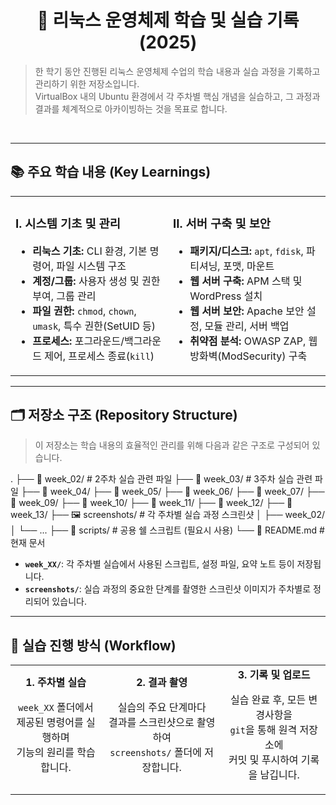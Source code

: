 <div align="center">
  <h1>🚀 리눅스 운영체제 학습 및 실습 기록 (2025)</h1>
</div>

> 한 학기 동안 진행된 리눅스 운영체제 수업의 학습 내용과 실습 과정을 기록하고 관리하기 위한 저장소입니다. <br> VirtualBox 내의 Ubuntu 환경에서 각 주차별 핵심 개념을 실습하고, 그 과정과 결과를 체계적으로 아카이빙하는 것을 목표로 합니다.

<br>

---

## 📚 주요 학습 내용 (Key Learnings)

<table width="100%">
  <tr>
    <td width="50%" valign="top">
      <h3>Ⅰ. 시스템 기초 및 관리</h3>
      <ul>
        <li><strong>리눅스 기초:</strong> CLI 환경, 기본 명령어, 파일 시스템 구조</li>
        <li><strong>계정/그룹:</strong> 사용자 생성 및 권한 부여, 그룹 관리</li>
        <li><strong>파일 권한:</strong> <code>chmod</code>, <code>chown</code>, <code>umask</code>, 특수 권한(SetUID 등)</li>
        <li><strong>프로세스:</strong> 포그라운드/백그라운드 제어, 프로세스 종료(<code>kill</code>)</li>
      </ul>
    </td>
    <td width="50%" valign="top">
      <h3>Ⅱ. 서버 구축 및 보안</h3>
      <ul>
        <li><strong>패키지/디스크:</strong> <code>apt</code>, <code>fdisk</code>, 파티셔닝, 포맷, 마운트</li>
        <li><strong>웹 서버 구축:</strong> APM 스택 및 WordPress 설치</li>
        <li><strong>웹 서버 보안:</strong> Apache 보안 설정, 모듈 관리, 서버 백업</li>
        <li><strong>취약점 분석:</strong> OWASP ZAP, 웹 방화벽(ModSecurity) 구축</li>
      </ul>
    </td>
  </tr>
</table>

---

## 🗂️ 저장소 구조 (Repository Structure)

> 이 저장소는 학습 내용의 효율적인 관리를 위해 다음과 같은 구조로 구성되어 있습니다.


.
├── 📁 week_02/         # 2주차 실습 관련 파일
├── 📁 week_03/         # 3주차 실습 관련 파일
├── 📁 week_04/
├── 📁 week_05/
├── 📁 week_06/
├── 📁 week_07/
├── 📁 week_09/
├── 📁 week_10/
├── 📁 week_11/
├── 📁 week_12/
├── 📁 week_13/
├── 🖼️ screenshots/     # 각 주차별 실습 과정 스크린샷
│   ├── week_02/
│   └── ...
├── 📜 scripts/         # 공용 쉘 스크립트 (필요시 사용)
└── 📄 README.md        # 현재 문서

* **`week_XX/`**: 각 주차별 실습에서 사용된 스크립트, 설정 파일, 요약 노트 등이 저장됩니다.
* **`screenshots/`**: 실습 과정의 중요한 단계를 촬영한 스크린샷 이미지가 주차별로 정리되어 있습니다.

---

## 🔄 실습 진행 방식 (Workflow)

<table>
  <tr>
    <td align="center">
      <strong>1. 주차별 실습</strong><br>
      <p><code>week_XX</code> 폴더에서<br>제공된 명령어를 실행하며<br>기능의 원리를 학습합니다.</p>
    </td>
    <td align="center">
      <strong>2. 결과 촬영</strong><br>
      <p>실습의 주요 단계마다<br>결과를 스크린샷으로 촬영하여<br><code>screenshots/</code> 폴더에 저장합니다.</p>
    </td>
    <td align="center">
      <strong>3. 기록 및 업로드</strong><br>
      <p>실습 완료 후, 모든 변경사항을<br><code>git</code>을 통해 원격 저장소에<br>커밋 및 푸시하여 기록을 남깁니다.</p>
    </td>
  </tr>
</table>
